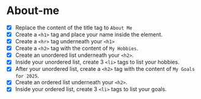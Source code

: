 # About-me

- [x] Replace the content of the title tag to `About Me` 
- [x] Create a `<h1>` tag and place your name inside the element.
- [x] Create a `<hr>` tag underneath your `<h1>`
- [x] Create a `<h2>` tag with the content of `My Hobbies`.
- [x] Create an unordered list underneath your `<h2>`. <!--I did this step and the next step together accidentally. This was corrected on the next list-->
- [x] Inside your unordered list, create 3 `<li>` tags to list your hobbies. <!--Hobbies were updated when a stylesheet was added-->
- [x] After your unordered list, create a `<h2>` tag with the content of `My Goals for 2025`.
- [x] Create an ordered list underneath your `<h2>`.
- [x] Inside your ordered list, create 3 `<li>` tags to list your goals.
<!--I tried adding an image. I watched some videos, added a folder, but it just didn't work. After 2 hours, it was class almost time for class and I needed a break first. But I'm glad I tried! I merged the branches at a later time-->
